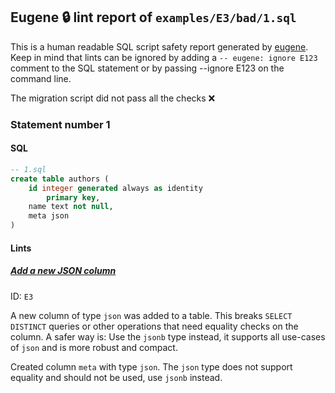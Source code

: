 ## Eugene 🔒 lint report of `examples/E3/bad/1.sql`

This is a human readable SQL script safety report generated by [eugene](https://github.com/kaaveland/eugene).
Keep in mind that lints can be ignored by adding a `-- eugene: ignore E123` comment to the SQL statement
or by passing --ignore E123 on the command line.

The migration script did not pass all the checks ❌

### Statement number 1
#### SQL
```sql
-- 1.sql
create table authors (
    id integer generated always as identity
        primary key,
    name text not null,
    meta json
)
```
#### Lints

##### [Add a new JSON column](https://kaveland.no/eugene/hints/E3/)

ID: `E3`

A new column of type `json` was added to a table. This breaks `SELECT DISTINCT` queries or other operations that need equality checks on the column. A safer way is: Use the `jsonb` type instead, it supports all use-cases of `json` and is more robust and compact.

Created column `meta` with type `json`. The `json` type does not support equality and should not be used, use `jsonb` instead.
